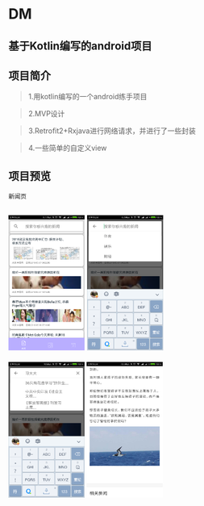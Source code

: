 # DM

基于Kotlin编写的android项目
----
## 项目简介
>1.用kotlin编写的一个android练手项目

>2.MVP设计

>3.Retrofit2+Rxjava进行网络请求，并进行了一些封装

>4.一些简单的自定义view

## 项目预览
```
新闻页
```
<img src="dmimg/dm01.png" width="30%"> <img src="dmimg/dm02.png" width="30%">
---
<img src="dmimg/dm03.png" width="30%"> <img src="dmimg/dm04.png" width="30%">
